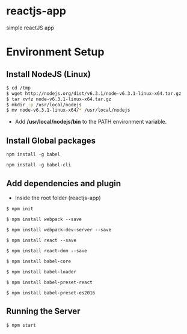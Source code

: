 # reactjs-app
simple reactJS app

# Environment Setup

## Install NodeJS (Linux)

```sh
$ cd /tmp
$ wget http://nodejs.org/dist/v6.3.1/node-v6.3.1-linux-x64.tar.gz
$ tar xvfz node-v6.3.1-linux-x64.tar.gz
$ mkdir -p /usr/local/nodejs
$ mv node-v6.3.1-linux-x64/* /usr/local/nodejs
```
* Add **/usr/local/nodejs/bin** to the PATH environment variable.

## Install Global packages
```
npm install -g babel
```

```
npm install -g babel-cli
```

## Add dependencies and plugin

* Inside the root folder (reactjs-app)
```
$ npm init
```
```
$ npm install webpack --save
```
```
$ npm install webpack-dev-server --save
```
```
$ npm install react --save
```
```
$ npm install react-dom --save
```
```
$ npm install babel-core
```
```
$ npm install babel-loader
```
```
$ npm install babel-preset-react
```
```
$ npm install babel-preset-es2016
```

## Running the Server

```
$ npm start
```
